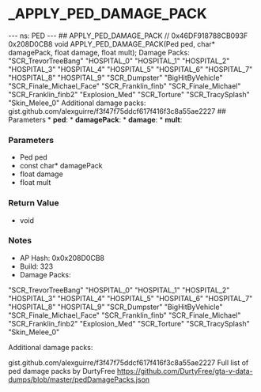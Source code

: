 # _APPLY_PED_DAMAGE_PACK

--- ns: PED --- ## APPLY_PED_DAMAGE_PACK  // 0x46DF918788CB093F 0x208D0CB8 void APPLY_PED_DAMAGE_PACK(Ped ped, char* damagePack, float damage, float mult);  Damage Packs: "SCR_TrevorTreeBang" "HOSPITAL_0" "HOSPITAL_1" "HOSPITAL_2" "HOSPITAL_3" "HOSPITAL_4" "HOSPITAL_5" "HOSPITAL_6" "HOSPITAL_7" "HOSPITAL_8" "HOSPITAL_9" "SCR_Dumpster" "BigHitByVehicle" "SCR_Finale_Michael_Face" "SCR_Franklin_finb" "SCR_Finale_Michael" "SCR_Franklin_finb2" "Explosion_Med" "SCR_Torture" "SCR_TracySplash" "Skin_Melee_0" Additional damage packs: gist.github.com/alexguirre/f3f47f75ddcf617f416f3c8a55ae2227  ## Parameters * **ped**: * **damagePack**: * **damage**: * **mult**:

### Parameters
* Ped ped
* const char* damagePack
* float damage
* float mult

### Return Value
* void

### Notes
* AP Hash: 0x0x208D0CB8
* Build: 323
* Damage Packs:

"SCR_TrevorTreeBang"
"HOSPITAL_0"
"HOSPITAL_1"
"HOSPITAL_2"
"HOSPITAL_3"
"HOSPITAL_4"
"HOSPITAL_5"
"HOSPITAL_6"
"HOSPITAL_7"
"HOSPITAL_8"
"HOSPITAL_9"
"SCR_Dumpster"
"BigHitByVehicle"
"SCR_Finale_Michael_Face"
"SCR_Franklin_finb"
"SCR_Finale_Michael"
"SCR_Franklin_finb2"
"Explosion_Med"
"SCR_Torture"
"SCR_TracySplash"
"Skin_Melee_0"

Additional damage packs:

gist.github.com/alexguirre/f3f47f75ddcf617f416f3c8a55ae2227
Full list of ped damage packs by DurtyFree https://github.com/DurtyFree/gta-v-data-dumps/blob/master/pedDamagePacks.json

